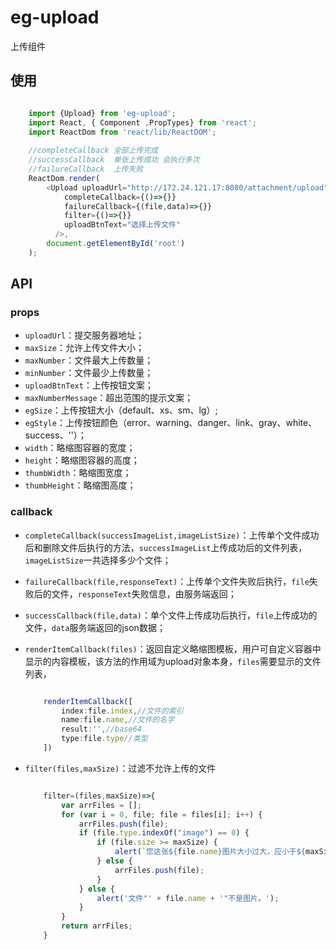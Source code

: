 # eg-upload

上传组件

## 使用

```js

	import {Upload} from 'eg-upload';
    import React, { Component ,PropTypes} from 'react';
    import ReactDom from 'react/lib/ReactDOM';
    
    //completeCallback 全部上传完成
    //successCallback  单张上传成功 会执行多次
    //failureCallback  上传失败
    ReactDom.render(
        <Upload uploadUrl="http://172.24.121.17:8080/attachment/upload" maxNumber={5} successCallback={(file,data)=>{}} 
          	completeCallback={()=>{}}
			failureCallback={(file,data)=>{}}
			filter={()=>{}}
			uploadBtnText="选择上传文件"
          />,
        document.getElementById('root')
    );

```

## API

### props
    
- `uploadUrl`：提交服务器地址；      
- `maxSize`：允许上传文件大小；           
- `maxNumber`：文件最大上传数量；   
- `minNumber`：文件最少上传数量；   
- `uploadBtnText`：上传按钮文案； 
- `maxNumberMessage`：超出范围的提示文案； 
- `egSize`：上传按钮大小（default、xs、sm、lg）;      
- `egStyle`：上传按钮颜色（error、warning、danger、link、gray、white、success、''）；      
- `width`：略缩图容器的宽度；       
- `height`：略缩图容器的高度；      
- `thumbWidth`：略缩图宽度；     
- `thumbHeight`：略缩图高度；        
    
### callback
    
- `completeCallback(successImageList,imageListSize)`：上传单个文件成功后和删除文件后执行的方法，`successImageList`上传成功后的文件列表，`imageListSize`一共选择多少个文件； 
     
- `failureCallback(file,responseText)`：上传单个文件失败后执行，`file`失败后的文件，`responseText`失败信息，由服务端返回；        

- `successCallback(file,data)`：单个文件上传成功后执行，`file`上传成功的文件，`data`服务端返回的json数据；      

- `renderItemCallback(files)`：返回自定义略缩图模板，用户可自定义容器中显示的内容模板，该方法的作用域为upload对象本身，`files`需要显示的文件列表，
        
    ```js
    
        renderItemCallback([
            index:file.index,//文件的索引
            name:file.name,//文件的名字
            result:'',//base64
            type:file.type//类型
        ])
    ```
- `filter(files,maxSize)`：过滤不允许上传的文件      

    ```js
    
        filter=(files,maxSize)=>{
            var arrFiles = [];
            for (var i = 0, file; file = files[i]; i++) {
                arrFiles.push(file);
                if (file.type.indexOf("image") == 0) {
                    if (file.size >= maxSize) {
                        alert(`您这张${file.name}图片大小过大，应小于${maxSize}k`);
                    } else {
                        arrFiles.push(file);
                    }
                } else {
                    alert('文件"' + file.name + '"不是图片。');
                }
            }
            return arrFiles;
        }
    ```


